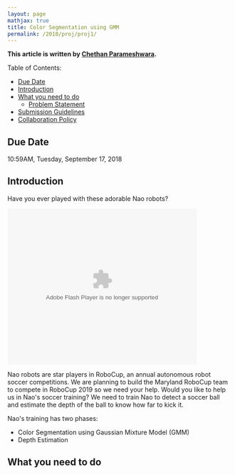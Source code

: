```yaml
---
layout: page
mathjax: true
title: Color Segmentation using GMM
permalink: /2018/proj/proj1/
---
```

**This article is written by [Chethan Parameshwara](http://analogicalnexus.github.io).**

Table of Contents:
- [Due Date](#due)
- [Introduction](#intro)
- [What you need to do](#problem)
  - [Problem Statement](#pro)
- [Submission Guidelines](#sub)
- [Collaboration Policy](#coll)

<a name='due'></a>
## Due Date 
10:59AM, Tuesday, September 17, 2018

<a name='intro'></a>
## Introduction

Have you ever played with these adorable Nao robots? 

<object width="425" height="350">
  <param name="movie" value="" />
  <param name="wmode" value="transparent" />
  <embed src=""
         type="application/x-shockwave-flash"
         wmode="transparent" width="425" height="350" />
</object>


Nao robots are star players in RoboCup, an annual autonomous robot soccer competitions. 
We are planning to build the Maryland RoboCup team to compete in RoboCup 2019 so we need your help. 
Would you like to help us in Nao's soccer training? We need to train Nao to detect a soccer ball and estimate the depth of the ball to know how far to kick it.

Nao's training has two phases:
- Color Segmentation using Gaussian Mixture Model (GMM)
- Depth Estimation

<a name='problem'></a>
## What you need to do
